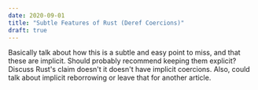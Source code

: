 ```yaml
---
date: 2020-09-01
title: "Subtle Features of Rust (Deref Coercions)"
draft: true
---
```


Basically talk about how this is a subtle and easy point to miss, and
that these are implicit.  Should probably recommend keeping them
explicit?  Discuss Rust's claim doesn't it doesn't have implicit
coercions.  Also, could talk about implicit reborrowing or leave that
for another article.